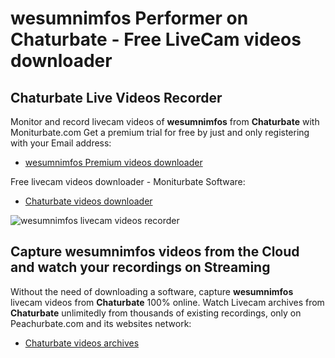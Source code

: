 # wesumnimfos Performer on Chaturbate - Free LiveCam videos downloader

## Chaturbate Live Videos Recorder

Monitor and record livecam videos of **wesumnimfos** from **Chaturbate** with Moniturbate.com
Get a premium trial for free by just and only registering with your Email address:
* [wesumnimfos Premium videos downloader](https://moniturbate.com/request-demo-licence-key.html)

Free livecam videos downloader - Moniturbate Software:
* [Chaturbate videos downloader](https://moniturbate.com/moniturbate-download-software.html)

![wesumnimfos livecam videos recorder](https://peachurnet.com/templates/moniturbate-software.png)


## Capture wesumnimfos videos from the Cloud and watch your recordings on Streaming

Without the need of downloading a software, capture **wesumnimfos** livecam videos from **Chaturbate** 100% online.
Watch Livecam archives from **Chaturbate** unlimitedly from thousands of existing recordings, only on Peachurbate.com and its websites network:
* [Chaturbate videos archives](https://peachurnet.com/)